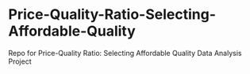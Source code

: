 # Price-Quality-Ratio-Selecting-Affordable-Quality
Repo for Price-Quality Ratio: Selecting Affordable Quality  Data Analysis Project
